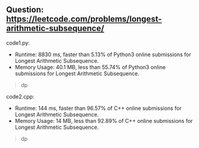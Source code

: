 ## Question: https://leetcode.com/problems/longest-arithmetic-subsequence/

code1.py:
* Runtime: 8830 ms, faster than 5.13% of Python3 online submissions for Longest Arithmetic Subsequence.
* Memory Usage: 40.1 MB, less than 55.74% of Python3 online submissions for Longest Arithmetic Subsequence.
> dp

code2.cpp:
* Runtime: 144 ms, faster than 96.57% of C++ online submissions for Longest Arithmetic Subsequence.
* Memory Usage: 14 MB, less than 92.89% of C++ online submissions for Longest Arithmetic Subsequence.
> dp
